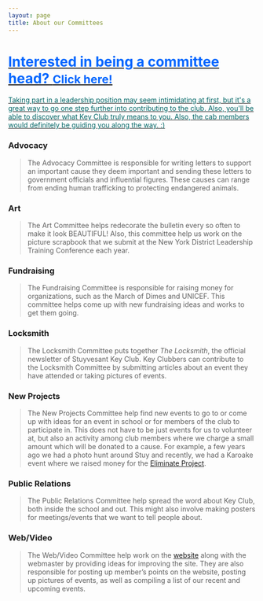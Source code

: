 ```yaml
---
layout: page
title: About our Committees
---
```

<div class="well well-small"><a href="https://docs.google.com/forms/d/1GTbS-p4JF2Aibd3o-tyvUYomvOb2mtsbj1lG7T55IZA">
<span style="color:#0066FF"><h1>Interested in being a committee head? <small>Click here!</small></h1></span>
<span style="color:#006666">Taking part in a leadership position may seem intimidating at first, but it's a great way to go one step further into contributing to the club. Also, you'll be able to discover what Key Club truly means to you. Also, the cab members would definitely be guiding you along the way. :)</span>
</a></div>

### Advocacy

<blockquote>The Advocacy Committee is responsible for writing letters to support an important cause they deem important and sending these letters to government officials and influential figures. These causes can range from ending human trafficking to protecting endangered animals.</blockquote>

### Art

<blockquote>The Art Committee helps redecorate the bulletin every so often to make it look BEAUTIFUL! Also, this committee help us work on the picture scrapbook that we submit at the New York District Leadership Training Conference each year.</blockquote>

### Fundraising

<blockquote>The Fundraising Committee is responsible for raising money for organizations, such as the March of Dimes and UNICEF. This committee helps come up with new fundraising ideas and works to get them going.</blockquote>

### Locksmith

<blockquote>The Locksmith Committee puts together <em>The Locksmith</em>, the official newsletter of Stuyvesant Key Club. Key Clubbers can contribute to the Locksmith Committee by submitting articles about an event they have attended or taking pictures of events.</blockquote>

### New Projects

<blockquote>The New Projects Committee help find new events to go to or come up with ideas for an event in school or for members of the club to participate in. This does not have to be just events for us to volunteer at, but also an activity among club members where we charge a small amount which will be donated to a cause. For example, a few years ago we had a photo hunt around Stuy and recently, we had a Karoake event where we raised money for the <a href="http://www.keyclub.org/service/TheEliminateProject.aspx">Eliminate Project</a>.</blockquote>

### Public Relations

<blockquote>The Public Relations Committee help spread the word about Key Club, both inside the school and out. This might also involve making posters for meetings/events that we want to tell people about.</blockquote>

### Web/Video

<blockquote>The Web/Video Committee help work on the <a href="/">website</a> along with the webmaster by providing ideas for improving the site. They are also responsible for posting up member’s points on the website, posting up pictures of events, as well as compiling a list of our recent and upcoming events.</blockquote> 
